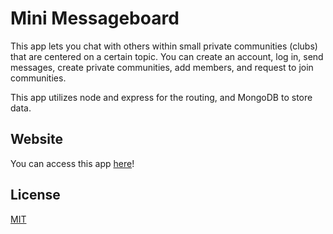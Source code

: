 # Mini Messageboard

This app lets you chat with others within small private communities (clubs) that are centered on a certain topic. You can create an account, log in, send messages, create private communities, add members, and request to join communities.

This app utilizes node and express for the routing, and MongoDB to store data.

## Website

You can access this app [here](https://minimessageboard-wtww.onrender.com/forum)!

## License

[MIT](https://choosealicense.com/licenses/mit/)
